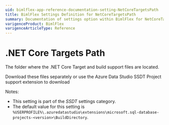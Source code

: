 ```yaml
---
uid: bimlflex-app-reference-documentation-setting-NetCoreTargetsPath
title: BimlFlex Settings Definition for NetCoreTargetsPath
summary: Documentation of settings option within BimlFlex for NetCoreTargetsPath
varigenceProduct: BimlFlex
varigenceArticleType: Reference
---
```


# .NET Core Targets Path

The folder where the .NET Core Target and build support files are located.

Download these files separately or use the Azure Data Studio SSDT Project support extension to download

Notes:

* This setting is part of the *SSDT* settings category.
* The default value for this setting is `%USERPROFILE%\.azuredatastudio\extensions\microsoft.sql-database-projects-<version>\BuildDirectory`.
